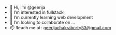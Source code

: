 - 👋 Hi, I’m @geerija
- 👀 I’m interested in fullstack
- 🌱 I’m currently learning web development
- 💞️ I’m looking to collaborate on ...
- 📫 Reach me at- geerijachakraborty53@gmail.com

<!---
geerija/geerija is a ✨ special ✨ repository because its `README.md` (this file) appears on your GitHub profile.
You can click the Preview link to take a look at your changes.
--->
